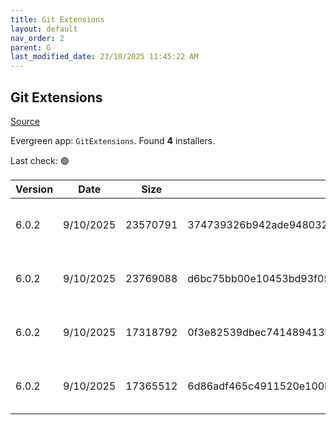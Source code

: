 ```yaml
---
title: Git Extensions
layout: default
nav_order: 2
parent: G
last_modified_date: 23/10/2025 11:45:22 AM
---
```


## Git Extensions

[Source](https://github.com/gitextensions/gitextensions)

Evergreen app: `GitExtensions`. Found **4** installers.

Last check: 🟢

| Version | Date      | Size     | Sha256                                                           | Architecture | InstallerType | Type | URI                                                                                                                                                                                                                                                                            |
| ------- | --------- | -------- | ---------------------------------------------------------------- | ------------ | ------------- | ---- | ------------------------------------------------------------------------------------------------------------------------------------------------------------------------------------------------------------------------------------------------------------------------------ |
| 6.0.2   | 9/10/2025 | 23570791 | 374739326b942ade9480326f39aeb28215832deef2765d7fd907148a4c52b99c | ARM64        | Default       | msi  | [https://github.com/gitextensions/gitextensions/releases/download/v6.0.2/GitExtensions-arm64-6.0.2.0-f02a06bf5.unofficial.msi](https://github.com/gitextensions/gitextensions/releases/download/v6.0.2/GitExtensions-arm64-6.0.2.0-f02a06bf5.unofficial.msi)                   |
| 6.0.2   | 9/10/2025 | 23769088 | d6bc75bb00e10453bd93f05127611f4447f23c70e2748b9e3018767ab8248311 | x64          | Default       | msi  | [https://github.com/gitextensions/gitextensions/releases/download/v6.0.2/GitExtensions-x64-6.0.2.18262-f02a06bf5.msi](https://github.com/gitextensions/gitextensions/releases/download/v6.0.2/GitExtensions-x64-6.0.2.18262-f02a06bf5.msi)                                     |
| 6.0.2   | 9/10/2025 | 17318792 | 0f3e82539dbec741489413bcf6e5f72b12f40e1467eafab393cc80a0de3e3671 | ARM64        | Portable      | zip  | [https://github.com/gitextensions/gitextensions/releases/download/v6.0.2/GitExtensions-Portable-arm64-6.0.2.0-f02a06bf5.unofficial.zip](https://github.com/gitextensions/gitextensions/releases/download/v6.0.2/GitExtensions-Portable-arm64-6.0.2.0-f02a06bf5.unofficial.zip) |
| 6.0.2   | 9/10/2025 | 17365512 | 6d86adf465c4911520e100b0f72aff595e6647656074ec504af57d4188f45837 | x64          | Portable      | zip  | [https://github.com/gitextensions/gitextensions/releases/download/v6.0.2/GitExtensions-Portable-x64-6.0.2.18262-f02a06bf5.zip](https://github.com/gitextensions/gitextensions/releases/download/v6.0.2/GitExtensions-Portable-x64-6.0.2.18262-f02a06bf5.zip)                   |

